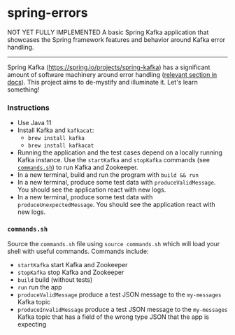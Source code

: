 # spring-errors

NOT YET FULLY IMPLEMENTED A basic Spring Kafka application that showcases the Spring framework features and behavior 
around Kafka error handling.

---

Spring Kafka (<https://spring.io/projects/spring-kafka>) has a significant amount of software machinery around error 
handling ([relevant section in docs](https://docs.spring.io/spring-kafka/reference/html/#annotation-error-handling)).
This project aims to de-mystify and illuminate it. Let's learn something!    

### Instructions

* Use Java 11
* Install Kafka and `kafkacat`:
  * `brew install kafka`
  * `brew install kafkacat`
* Running the application and the test cases depend on a locally running Kafka instance. Use the `startKafka` and 
  `stopKafka` commands (see [`commands.sh`](#commandssh)) to run Kafka and Zookeeper.
* In a new terminal, build and run the program with `build && run`
* In a new terminal, produce some test data with `produceValidMessage`. You should see the application react with new 
  logs.
* In a new terminal, produce some test data with `produceUnexpectedMessage`. You should see the application react with
  new logs.

### `commands.sh`

Source the `commands.sh` file using `source commands.sh` which will load your shell with useful 
commands. Commands include:

  * `startKafka` start Kafka and Zookeeper
  * `stopKafka` stop Kafka and Zookeeper
  * `build` build (without tests)
  * `run` run the app
  * `produceValidMessage` produce a test JSON message to the `my-messages` Kafka topic 
  * `produceInvalidMessage` produce a test JSON message to the `my-messages` Kafka topic that has a field of the wrong type 
    JSON that the app is expecting 
